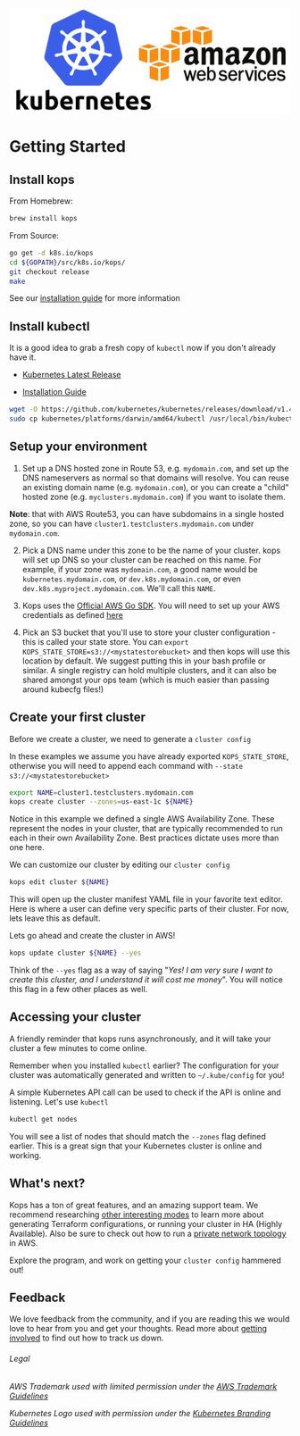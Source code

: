 <p align="center">
  <img src="img/k8s-aws.png"> </image>
</p>



# Getting Started

## Install kops

From Homebrew:

```bash
brew install kops
```

From Source:

```bash
go get -d k8s.io/kops
cd ${GOPATH}/src/k8s.io/kops/
git checkout release
make
```

See our [installation guide](build.md) for more information

## Install kubectl

It is a good idea to grab a fresh copy of `kubectl` now if you don't already have it.

* [Kubernetes Latest Release](https://github.com/kubernetes/kubernetes/releases/latest)

* [Installation Guide](http://kubernetes.io/docs/user-guide/prereqs/)

```bash
wget -O https://github.com/kubernetes/kubernetes/releases/download/v1.4.6/kubernetes.tar.gz
sudo cp kubernetes/platforms/darwin/amd64/kubectl /usr/local/bin/kubectl
```

## Setup your environment

1) Set up a DNS hosted zone in Route 53, e.g. `mydomain.com`, and set up the DNS nameservers as normal so that domains will resolve.  You can reuse an existing domain name (e.g. `mydomain.com`), or you can create a "child" hosted zone (e.g. `myclusters.mydomain.com`) if you want to isolate them.

**Note**: that with AWS Route53, you can have subdomains in a single hosted zone, so you can have `cluster1.testclusters.mydomain.com` under `mydomain.com`.

2) Pick a DNS name under this zone to be the name of your cluster.  kops will set up DNS so your cluster can be reached on this name.  For example, if your zone was `mydomain.com`, a good name would be `kubernetes.mydomain.com`, or `dev.k8s.mydomain.com`, or even `dev.k8s.myproject.mydomain.com`. We'll call this `NAME`.

3) Kops uses the [Official AWS Go SDK](https://github.com/aws/aws-sdk-go). You will need to set up your AWS credentials as defined [here](https://docs.aws.amazon.com/sdk-for-go/v1/developer-guide/configuring-sdk.html)

4) Pick an S3 bucket that you'll use to store your cluster configuration - this is called your state store.  You can `export KOPS_STATE_STORE=s3://<mystatestorebucket>` and then kops will use this location by default.  We suggest putting this in your bash profile or similar.  A single registry can hold multiple clusters, and it can also be shared amongst your ops team (which is much easier than passing around kubecfg files!)


## Create your first cluster

Before we create a cluster, we need to generate a `cluster config`

In these examples we assume you have already exported `KOPS_STATE_STORE`, otherwise you will need to append each command with `--state s3://<mystatestorebucket>`

```bash
export NAME=cluster1.testclusters.mydomain.com
kops create cluster --zones=us-east-1c ${NAME}
```

Notice in this example we defined a single AWS Availability Zone. These represent the nodes in your cluster, that are typically recommended to run each in their own Availability Zone. Best practices dictate uses more than one here.

We can customize our cluster by editing our `cluster config`

```bash
kops edit cluster ${NAME}
```

This will open up the cluster manifest YAML file in your favorite text editor. Here is where a user can define very specific parts of their cluster. For now, lets leave this as default.


Lets go ahead and create the cluster in AWS!

```bash
kops update cluster ${NAME} --yes
```

Think of the `--yes` flag as a way of saying "*Yes! I am very sure I want to create this cluster, and I understand it will cost me money*". You will notice this flag in a few other places as well.

## Accessing your cluster

A friendly reminder that kops runs asynchronously, and it will take your cluster a few minutes to come online.

Remember when you installed `kubectl` earlier? The configuration for your cluster was automatically generated and written to `~/.kube/config` for you!

A simple Kubernetes API call can be used to check if the API is online and listening. Let's use `kubectl`

```bash
kubectl get nodes
```

You will see a list of nodes that should match the `--zones` flag defined earlier. This is a great sign that your Kubernetes cluster is online and working.

## What's next?

Kops has a ton of great features, and an amazing support team. We recommend researching [other interesting modes](commands.md#other-interesting-modes) to learn more about generating Terraform configurations, or running your cluster in HA (Highly Available). Also be sure to check out how to run a [private network topology](topology.md) in AWS.

Explore the program, and work on getting your `cluster config` hammered out!

## Feedback

We love feedback from the community, and if you are reading this we would love to hear from you and get your thoughts. Read more about [getting involved](https://github.com/kubernetes/kops/blob/master/README.md#getting-involved) to find out how to track us down.


###### Legal

*AWS Trademark used with limited permission under the [AWS Trademark Guidelines](https://aws.amazon.com/trademark-guidelines/)*

*Kubernetes Logo used with permission under the [Kubernetes Branding Guidelines](https://github.com/kubernetes/kubernetes/blob/master/logo/usage_guidelines.md)*